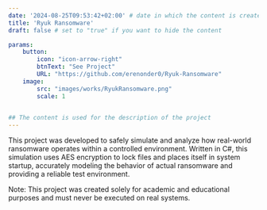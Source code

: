 ```yaml
---
date: '2024-08-25T09:53:42+02:00' # date in which the content is created - defaults to "today"
title: 'Ryuk Ransomware'
draft: false # set to "true" if you want to hide the content 

params:
    button:
        icon: "icon-arrow-right"
        btnText: "See Project"
        URL: "https://github.com/erenonder0/Ryuk-Ransomware"
    image:
        src: "images/works/RyukRansomware.png"
        scale: 1
    

## The content is used for the description of the project
---
```


This project was developed to safely simulate and analyze how real-world ransomware operates within a controlled environment.
Written in C#, this simulation uses AES encryption to lock files and places itself in system startup, accurately modeling the behavior of actual ransomware and providing a reliable test environment.

Note: This project was created solely for academic and educational purposes and must never be executed on real systems.